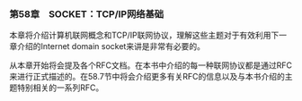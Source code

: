 ### 第58章　SOCKET：TCP/IP网络基础

本章将介绍计算机联网概念和TCP/IP联网协议，理解这些主题对于有效利用下一章介绍的Internet domain socket来讲是非常有必要的。

从本章开始将会提及各个RFC文档。在本书中介绍的每一种联网协议都是通过RFC来进行正式描述的。在58.7节中将会介绍更多有关RFC的信息以及与本书介绍的主题特别相关的一系列RFC。

